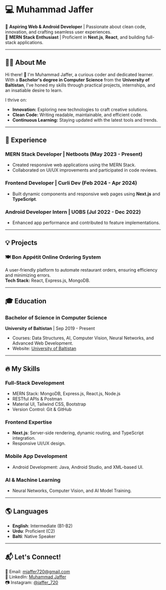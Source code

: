 # 💻 Muhammad Jaffer

🚀 **Aspiring Web & Android Developer** | Passionate about clean code, innovation, and crafting seamless user experiences.  
🌟 **MERN Stack Enthusiast** | Proficient in **Next.js**, **React**, and building full-stack applications.

---

## 👨‍💻 About Me

Hi there! 👋 I'm Muhammad Jaffer, a curious coder and dedicated learner. With a **Bachelor's degree in Computer Science** from the **University of Baltistan**, I've honed my skills through practical projects, internships, and an insatiable desire to learn.  

I thrive on:
- **Innovation:** Exploring new technologies to craft creative solutions.
- **Clean Code:** Writing readable, maintainable, and efficient code.
- **Continuous Learning:** Staying updated with the latest tools and trends.

---

## 💼 Experience

### **MERN Stack Developer** | Netboots (May 2023 - Present)  
- Created responsive web applications using the MERN Stack.
- Collaborated on UI/UX improvements and participated in code reviews.

### **Frontend Developer** | Curli Dev (Feb 2024 - Apr 2024)  
- Built dynamic components and responsive web pages using **Next.js** and **TypeScript**.

### **Android Developer Intern** | UOBS (Jul 2022 - Dec 2022)  
- Enhanced app performance and contributed to feature implementations.

---

## 💡 Projects

### 🍽️ **Bon Appétit Online Ordering System**
A user-friendly platform to automate restaurant orders, ensuring efficiency and minimizing errors.  
**Tech Stack:** React, Express.js, MongoDB.

---

## 🎓 Education

### **Bachelor of Science in Computer Science**  
**University of Baltistan** | Sep 2019 - Present  
- Courses: Data Structures, AI, Computer Vision, Neural Networks, and Advanced Web Development.  
- Website: [University of Baltistan](https://www.uobs.edu.pk/)

---

## 🔥 My Skills

### Full-Stack Development
- MERN Stack: MongoDB, Express.js, React.js, Node.js
- RESTful APIs & Postman
- Material UI, Tailwind CSS, Bootstrap
- Version Control: Git & GitHub

### Frontend Expertise
- **Next.js**: Server-side rendering, dynamic routing, and TypeScript integration.
- Responsive UI/UX design.

### Mobile App Development
- Android Development: Java, Android Studio, and XML-based UI.

### AI & Machine Learning
- Neural Networks, Computer Vision, and AI Model Training.

---

## 🌎 Languages
- **English**: Intermediate (B1-B2)
- **Urdu**: Proficient (C2)
- **Balti**: Native Speaker

---

## 📬 Let's Connect!

📧 Email: [mjaffer720@gmail.com](mailto:mjaffer720@gmail.com)  
🔗 LinkedIn: [Muhammad Jaffer](https://www.linkedin.com/in/muhammad-jaffer-9b2142253)  
📷 Instagram: [@jaffer_720](https://www.instagram.com/jaffer_720)  
